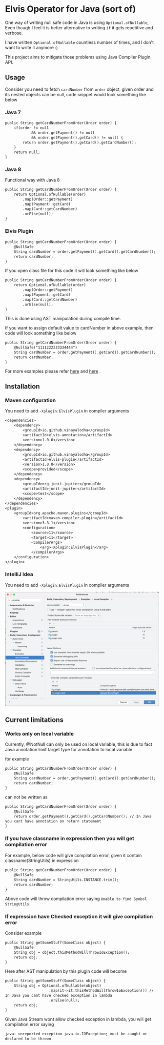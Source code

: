 # Elvis Operator for Java (sort of)

One way of writing null safe code in Java is using `Optional.ofNullable`, Even though I feel it is better alternative to
writing `if` it gets repetitive and verbose.

I have written `Optional.ofNullable` countless number of times, and I don't want to write it anymore :)

This project aims to mitigate those problems using Java Compiler Plugin API.

## Usage

Consider you need to fetch `cardNumber` from `order` object, given order and its nested objects can be null, code
snippet would look something like below

### Java 7

    public String getCardNumberFromOrder(Order order) {
        if(order != null 
                && order.getPayment() != null
                && order.getPayment().getCard() != null) {
            return order.getPayment().getCard().getCardNumber();
        }
        return null;
    }

### Java 8

Functional way with Java 8

    public String getCardNumberFromOrder(Order order) {
        return Optional.ofNullable(order)
            .map(Order::getPayment)
            .map(Payment::getCard)
            .map(Card::getCardNumber)
            .orElse(null);
    }

### Elvis Plugin

    public String getCardNumberFromOrder(Order order) {
        @NullSafe
        String cardNumber = order.getPayment().getCard().getCardNumber();
        return cardNumber;
    }

If you open class file for this code it will look something like below

    public String getCardNumberFromOrder(Order order) {
        return Optional.ofNullable(order)
            .map(Order::getPayment)
            .map(Payment::getCard)
            .map(Card::getCardNumber)
            .orElse(null);
    }

This is done using AST manipulation during compile time.

If you want to assign default value to cardNumber in above example, then code will look something like below

    public String getCardNumberFromOrder(Order order) {
        @NullSafe("1111222233334444")
        String cardNumber = order.getPayment().getCard().getCardNumber();
        return cardNumber;
    }

For more examples please
refer [here](./plugin-test/src/test/io/github/vinayalodha/elvis/plugin/test/positive/AstTransformationTests.java)
and [here](./plugin-test/src/test/io/github/vinayalodha/elvis/plugin/test/positive)
.

## Installation

### Maven configuration

You need to add `-Xplugin:ElvisPlugin` in compiler arguments

    <dependencies>
        <dependency>
            <groupId>io.github.vinayalodha</groupId>
            <artifactId>elvis-annotation</artifactId>
            <version>1.0.0</version>
        </dependency>
        <dependency>
            <groupId>io.github.vinayalodha</groupId>
            <artifactId>elvis-plugin</artifactId>
            <version>1.0.0</version>
            <scope>provided</scope>
        </dependency>
        <dependency>
            <groupId>org.junit.jupiter</groupId>
            <artifactId>junit-jupiter</artifactId>
            <scope>test</scope>
        </dependency>
    </dependencies>
    <plugin>
        <groupId>org.apache.maven.plugins</groupId>
            <artifactId>maven-compiler-plugin</artifactId>
            <version>3.8.1</version>
            <configuration>
                <source>11</source>
                <target>11</target>
                <compilerArgs>
                    <arg>-Xplugin:ElvisPlugin</arg>
                </compilerArgs>
        </configuration>
    </plugin>

### IntelliJ Idea

You need to add `-Xplugin:ElvisPlugin` in compiler arguments

![Intellij Setting](./docs/Intellj%20Idea%20setting.png)

## Current limitations

### Works only on local variable

Currently, @NotNull can only be used on local variable, this is due to fact Java annotation limit target type for
annotation to local variable

for example

    public String getCardNumberFromOrder(Order order) {
        @NullSafe
        String cardNumber = order.getPayment().getCard().getCardNumber();
        return cardNumber;
    }

can not be written as

    public String getCardNumberFromOrder(Order order) {
        @NullSafe
        return order.getPayment().getCard().getCardNumber(); // In Java you cant have annotation on return statement
    }

### If you have classname in expression then you will get compilation error

For example, below code will give compilation error, given it contain classname(StringUtils) in expression

    public String getCardNumberFromOrder(Order order) {
        @NullSafe
        String cardNumber = StringUtils.INSTANCE.trim();
        return cardNumber;
    }

Above code will throw compilation error saying `Unable to find Symbol StringUtils`

### If expression have Checked exception it will give compilation error

Consider example

    public String getSomeStuff(SomeClass object) {
        @NullSafe
        String obj = object.thisMethodWillThrowIoException();
        return obj;
    }

Here after AST manipulation by this plugin code will become

    public String getSomeStuff(SomeClass object) {
        String obj = Optional.ofNullable(object)
                        .map(it->it.thisMethodWillThrowIoException()) // In Java you cant have checked exception in lambda
                        .orElse(null);
        return obj;
    }

Given Java Stream wont allow checked exception in lambda, you will get compilation error saying

    java: unreported exception java.io.IOException; must be caught or declared to be thrown

